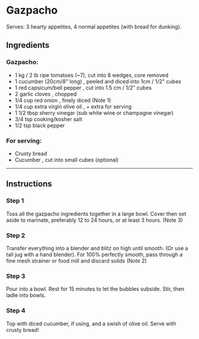 # Gazpacho

Serves: 3 hearty appetites, 4 normal appetites (with bread for dunking).

## Ingredients

### Gazpacho:

- 1 kg / 2 lb ripe tomatoes (~7), cut into 8 wedges, core removed
- 1 cucumber (20cm/8" long) , peeled and diced into 1cm / 1/2" cubes
- 1 red capsicum/bell pepper , cut into 1.5 cm / 1/2″ cubes
- 2 garlic cloves , chopped
- 1/4 cup red onion , finely diced (Note 1)
- 1/4 cup extra virgin olive oil , + extra for serving
- 1 1/2 tbsp sherry vinegar (sub white wine or champagne vinegar)
- 3/4 tsp cooking/kosher salt
- 1/2 tsp black pepper

### For serving:

- Crusty bread
- Cucumber , cut into small cubes (optional)

---

## Instructions

### Step 1
Toss all the gazpacho ingredients together in a large bowl. Cover then set aside to marinate, preferably 12 to 24 hours, or at least 3 hours. (Note 3)
    
### Step 2 
Transfer everything into a blender and blitz on high until smooth. (Or use a tall jug with a hand blender). For 100% perfectly smooth, pass through a fine mesh strainer or food mill and discard solids (Note 2)
    
### Step 3 
Pour into a bowl. Rest for 15 minutes to let the bubbles subside. Stir, then ladle into bowls.
    
### Step 4 
Top with diced cucumber, if using, and a swish of olive oil. Serve with crusty bread!
